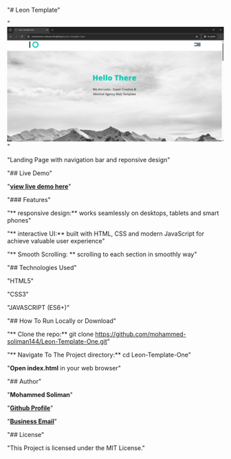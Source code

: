 "# Leon Template"

"![Project Screenshot](IMG/link-preview-screenshot.png)"

"Landing Page with navigation bar and reponsive design"


"## Live Demo"

"**[view live demo here](https://mohammed-soliman144/github.io/leon-template-one/)**"


"### Features"

"** responsive design:** works seamlessly on desktops, tablets and smart phones"

"** interactive UI:** built with HTML, CSS and modern JavaScript for achieve valuable user experience"

"** Smooth Scrolling: ** scrolling to each section in smoothly way"


"## Technologies Used"

"HTML5"

"CSS3"

"JAVASCRIPT (ES6+)"


"## How To Run Locally or Download"

"** Clone the repo:** git clone https://github.com/mohammed-soliman144/Leon-Template-One.git"

"** Navigate To The Project directory:** cd Leon-Template-One"

"**Open index.html** in your web browser"


"## Author"

"**Mohammed Soliman**"

"**[Github Profile](https://github.com/mohammed-soliman144)**"

"**[Business Email](mohammed-soliman144@gmail.com)**"


"## License"

"This Project is licensed under the MIT License."


